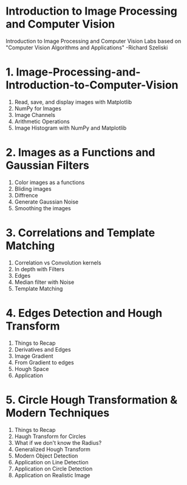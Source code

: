 # Introduction to Image Processing and Computer Vision
Introduction to Image Processing and Computer Vision Labs based on "Computer Vision Algorithms and Applications" -Richard Szeliski

# 1. Image-Processing-and-Introduction-to-Computer-Vision
1. Read, save, and display images with Matplotlib
2. NumPy for Images
3. Image Channels
4. Arithmetic Operations
5. Image Histogram with NumPy and Matplotlib

# 2. Images as a Functions and Gaussian Filters
1. Color images as a functions
2. Bliding images
3. Diffrence
4. Generate Gaussian Noise
5. Smoothing the images

# 3. Correlations and Template Matching
1. Correlation vs Convolution kernels
2. In depth with Filters
3. Edges
4. Median filter with Noise
5. Template Matching

# 4. Edges Detection and Hough Transform
1. Things to Recap
2. Derivatives and Edges
3. Image Gradient
4. From Gradient to edges
5. Hough Space
6. Application

# 5. Circle Hough Transformation & Modern Techniques
1. Things to Recap
2. Haugh Transform for Circles
3. What if we don't know the Radius?
4. Generalized Hough Transform
5. Modern Object Detection
6. Application on Line Detection
7. Application on Circle Detection
8. Application on Realistic Image
